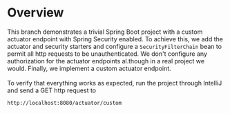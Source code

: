# Overview
This branch demonstrates a trivial Spring Boot project with a custom actuator endpoint with Spring Security enabled.
To achieve this, we add the actuator and security starters and configure a <code>SecurityFilterChain</code> bean to
permit all http requests to be unauthenticated. We don't configure any authorization for the actuator endpoints al.though
in a real project we would. Finally, we implement a custom actuator endpoint.
</br>
</br>
To verify that everything works as expected, run the project through IntelliJ and send a GET http request to
<pre><code>http://localhost:8080/actuator/custom</code></pre>